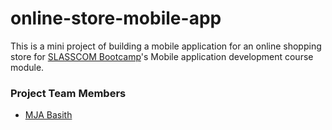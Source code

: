 # online-store-mobile-app
This is a mini project of building a mobile application for an online shopping store for [SLASSCOM Bootcamp](https://slasscom.github.io/slasscom-bootcamp-curriculum/ "SLASSCOM Bootcamp")'s Mobile application development course module.
### Project Team Members
- [MJA Basith](https://github.com/mjabasith "MJA Basith") 
